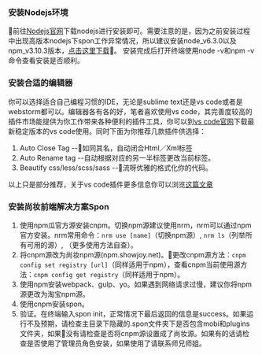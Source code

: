 ### 安装Nodejs环境
前往[Nodejs官网](https://www.nodejs.org)下载nodejs进行安装即可。需要注意的是，因为之前安装过程中出现高版本nodejs下spon工作异常情况，所以建议安装node_v6.3.0以及npm_v3.10.3版本，[点击这里下载](https://nodejs.org/dist/v6.3.0)。
安装完成后打开终端使用node -v和npm -v命令查看安装是否顺利。
### 安装合适的编辑器
你可以选择适合自己编程习惯的IDE，无论是sublime text还是vs code或者是webstorm都可以。编辑器各有各的好，笔者喜欢使用vs code，其完善度较高的插件市场能提供为你工作带来各种便利的插件工具，你可以到[vs code官网](https://code.visualstudio.com/)下载最新稳定版本的vs code使用。同时下面为你推荐几款插件供选择：
1. Auto Close Tag --如同其名，自动闭合Html／Xml标签
2. Auto Rename tag --自动根据对应的另一半标签更改当前标签。
3. Beautify css/less/scss/sass --流呀优雅的格式化你的代码。

以上只是部分推荐，关于vs code插件更多信息你可以浏览[这篇文章](https://segmentfault.com/a/1190000006697219)
### 安装尚妆前端解决方案Spon
1. 使用npm瓜官方源安装cnpm。切换npm源建议使用nrm，nrm可以通过npm官方安装。nrm常用命令：`nrm use [name]`（切换npm源）,  `nrm ls`（列举所有可用的源）,  （更多使用方法自查）。
2. 将cnpm源改为尚妆npm源(npm.showjoy.net)。更改cnpm源方法：`cnpm config set registry [url]`（同样适用于npm），查看cnpm当前使用源方法：`cnpm config get registry`（同样适用于npm）。
3. 使用npm安装webpack、gulp、yo。如果遇到网络请求过慢，建议你将npm源更改为淘宝npm源。
4. 使用cnpm安装spon。
5. 验证。在终端输入spon init，正常情况下最后返回的信息是success。如果运行不及预期，请检查主目录下隐藏的.spon文件夹下是否包含mobi和plugins文件夹，如果没有请检查是否将cnpm源设置成了尚妆源。如果有的话请检查是否使用了管理员角色安装，如果使用了请联系师兄师姐。
